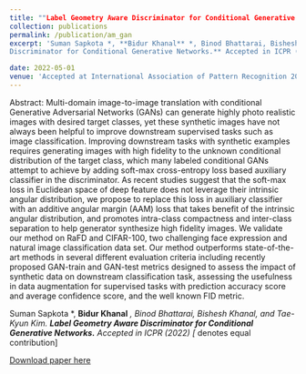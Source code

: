 ```yaml
---
title: ""Label Geometry Aware Discriminator for Conditional Generative Networks."
collection: publications
permalink: /publication/am_gan
excerpt: 'Suman Sapkota *, **Bidur Khanal** *, Binod Bhattarai, Bishesh Khanal, and Tae-Kyun Kim. **Label Geometry Aware
Discriminator for Conditional Generative Networks.** Accepted in ICPR (2022) [* denotes equal contribution]'

date: 2022-05-01
venue: 'Accepted at International Association of Pattern Recognition 2022'
---
```

Abstract: Multi-domain image-to-image translation with conditional Generative Adversarial Networks (GANs) can generate highly photo realistic images with desired target classes, yet these synthetic images have not always been helpful to improve downstream supervised tasks such as image classification. Improving downstream tasks with synthetic examples requires generating images with high fidelity to the unknown conditional distribution of the target class, which many labeled conditional GANs attempt to achieve by adding soft-max cross-entropy loss based auxiliary classifier in the discriminator. As recent studies suggest that the soft-max loss in Euclidean space of deep feature does not leverage their intrinsic angular distribution, we propose to replace this loss in auxiliary classifier with an additive angular margin (AAM) loss that takes benefit of the intrinsic angular distribution, and promotes intra-class compactness and inter-class separation to help generator synthesize high fidelity images. We validate our method on RaFD and CIFAR-100, two challenging face expression and natural image classification data set. Our method outperforms state-of-the-art methods in several different evaluation criteria including recently proposed GAN-train and GAN-test metrics designed to assess the impact of synthetic data on downstream classification task, assessing the usefulness in data augmentation for supervised tasks with prediction accuracy score and average confidence score, and the well known FID metric.

Suman Sapkota *, **Bidur Khanal** *, Binod Bhattarai, Bishesh Khanal, and Tae-Kyun Kim. **Label Geometry Aware
Discriminator for Conditional Generative Networks.** Accepted in ICPR (2022) [* denotes equal contribution]


[Download paper here](https://arxiv.org/pdf/2105.05501.pdf)


